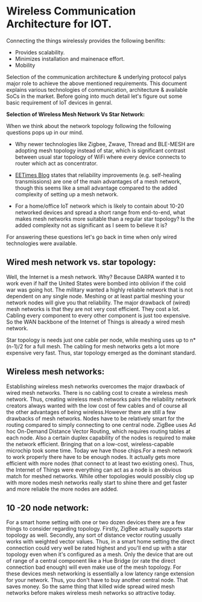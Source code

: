 # Wireless Communication Architecture for IOT.

Connecting the things wirelessly provides the following benifits:
* Provides scalability.
* Minimizes installation and mainenace effort.
* Mobility

Selection of the communication architecture & underlying protocol palys major role to achieve the above mentioned requirements. This document explains various technologies of communication, architecture & available SoCs in the market. Before going into much detail let's figure out some basic requirement of IoT devices in genral.

**Selection of Wireless Mesh Network Vs Star Network:**

When we think about the network topology following the following questions pops up in our mind.

* Why newer technologies like Zigbee, Zwave, Thread and BLE-MESH are adopting mesh topology instead of star, which is significant contrast between usual star topology of WiFi where every device connects to router which act as concentrator. 

* [EETimes Blog](https://www.eetimes.com/document.asp?doc_id=1168414) states that reliability improvements (e.g. self-healing transmissions) are one of the main advantages of a mesh network, though this seems like a small advantage compared to the added complexity of setting up a mesh network.

* For a home/office IoT network which is likely to contain about 10-20 networked devices and spread a short range from end-to-end, what makes mesh networks more suitable than a regular star topology? Is the added complexity not as significant as I seem to believe it is?

For answering these questions let's go back in time when only wired technologies were available.

## Wired mesh network vs. star topology:

Well, the Internet is a mesh network. Why? Because DARPA wanted it to work even if half the United States were bombed into oblivion if the cold war was going hot. The military wanted a highly reliable network that is not dependent on any single node. Meshing or at least partial meshing your network nodes will give you that reliability. The major drawback of (wired) mesh networks is that they are not very cost efficient. They cost a lot. Cabling every component to every other component is just too expensive. So the WAN backbone of the Internet of Things is already a wired mesh network.

Star topology is needs just one cable per node, while meshing uses up to n*(n-1)/2 for a full mesh. The cabling for mesh networks gets a lot more expensive very fast. Thus, star topology emerged as the dominant standard.


## Wireless mesh networks:

Establishing wireless mesh networks overcomes the major drawback of wired mesh networks. There is no cabling cost to create a wireless mesh network. Thus, creating wireless mesh networks pairs the reliability network creators always wanted with the low cost of few cables and of course all the other advantages of being wireless.However there are still a few drawbacks of mesh networks. Nodes have to be relatively smart for the routing compared to simply connecting to one central node. ZigBee uses Ad hoc On-Demand Distance Vector Routing, which requires routing tables at each node. Also a certain duplex capability of the nodes is required to make the network efficient. Bringing that on a low-cost, wireless-capable microchip took some time. Today we have those chips.For a mesh network to work properly there have to be enough nodes. It actually gets more efficient with more nodes (that connect to at least two existing ones). Thus, the Internet of Things were everything can act as a node is an obvious match for meshed networks. While other topologies would possibly clog up with more nodes mesh networks really start to shine there and get faster and more reliable the more nodes are added.


## 10 -20 node network: 
For a smart home setting with one or two dozen devices there are a few things to consider regarding topology. Firstly, ZigBee actually supports star topology as well. Secondly, any sort of distance vector routing usually works with weighted vector values. Thus, in a smart home setting the direct connection could very well be rated highest and you'll end up with a star topology even when it's configured as a mesh.
Only the device that are out of range of a central component like a Hue Bridge (or rate the direct connection bad enough) will even make use of the mesh topology. For these devices mesh networking is essentially a low latency range extension for your network. Thus, you don't have to buy another central node. That saves money. So the same thing that killed wide spread wired mesh networks before makes wireless mesh networks so attractive today.
